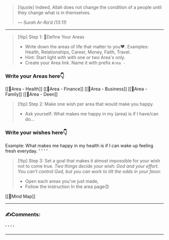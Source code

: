 
>[!quote] Indeed, Allah does not change the condition of a people until they change what is in themselves.
>
>— _Surah Ar-Ra’d (13:11)_

___

>[!tip] Step 1: 🌱Define Your Areas
>- Write down the areas of life that matter to you❤️. Examples: Health, Relationships, Career, Money, Faith, Travel. 
>- Hint: Start light with with one or two Area's only.
>- Create your Area link. Name it with prefix `Area - `
### Write your Areas here👇
[[🌱Area - Health]]
[[🌱Area - Finance]]
[[🌱Area - Business]]
[[🌱Area - Family]]
[[🌱Area - Deen]]

>[!tip] Step 2: Make one wish per area that would make you happy.
>- Ask yourself: What makes me happy in my (area) is if I have/can do...
### Write your wishes here👇
Example: What makes me happy in my health is if I can wake up feeling fresh everyday. 
'
'
'
'
>[!tip] Step 3: Set a goal that makes it almost impossible for your wish not to come true. 
>*Two things decide your wish: God and your effort. You can’t control God, but you can work to tilt the odds in your favor.*
>- Open  each areas you've just made,
>- Follow the instruction In the area page😊

[[🧠Mind Map]]
___
### ✍️Comments:
'
'
'
'
___



